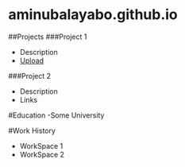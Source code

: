 # aminubalayabo.github.io

##Projects
###Project 1
- Description
- [Upload](https://www.msn.com/en-xl/news/other/map-controversy-a-new-chinese-map-claimed-russian-territory/ss-AA1gBpi6?ocid=msedgntp&pc=HCTS&cvid=ff9e99ab829d461cb750b12458d0d2b5&ei=9)
  
###Project 2
- Description
- Links
  
#Education
-Some University

#Work History
- WorkSpace 1
- WorkSpace 2
